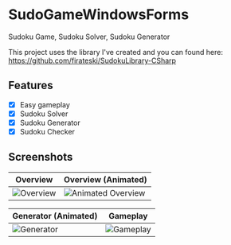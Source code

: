 # SudoGameWindowsForms
Sudoku Game, Sudoku Solver, Sudoku Generator

This project uses the library I've created and you can found here: https://github.com/firateski/SudokuLibrary-CSharp

## Features

- [x] Easy gameplay
- [x] Sudoku Solver
- [x] Sudoku Generator
- [x] Sudoku Checker

## Screenshots
Overview | Overview (Animated)
------------ | -------------
![Overview](http://firateski.com/images/sudoku/Sudoku_Screenshot_1.png) | ![Animated Overview](http://firateski.com/images/sudoku/Sudoku_intro_animated.gif)

Generator (Animated) | Gameplay
------------ | ------------
![Generator](http://firateski.com/images/sudoku/Sudoku_Generator_animated.gif) | ![Gameplay](http://firateski.com/images/sudoku/Sudoku_Screenshot_2.png)

